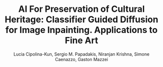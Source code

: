 ---
paperId: 3 
author: Lucia Cipolina-Kun, Sergio M. Papadakis, Niranjan Krishna, Simone Caenazzo, Gaston Mazzei
publicationauthor: Cipolina-Kun, L. et al.
title: "AI For Preservation of Cultural Heritage: Classifier Guided Diffusion for Image Inpainting. Applications to Fine Art"
pdf: 
poster: poster_3.pdf
alt: --
type: Poster
topic: Machine Learning
subtopic: Image Classification
link: https://research.latinxinai.org/papers/icml/2022/pdf/poster_3.pdf
conference: icml
year: 2022
tags: icml-2022
location: Baltimore, Maryland USA
---
